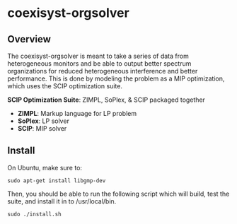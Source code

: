 coexisyst-orgsolver
===================
  
## Overview

The coexisyst-orgsolver is meant to take a series of data from heterogeneous monitors and be able to output better spectrum
organizations for reduced heterogeneous interference and better performance.  This is done by modeling the problem as a MIP
optimization, which uses the SCIP optimization suite.

**SCIP Optimization Suite**:  ZIMPL, SoPlex, & SCIP packaged together

* **ZIMPL**:  Markup language for LP problem  
* **SoPlex**: LP solver 
* **SCIP**: MIP solver 

## Install 

On Ubuntu, make sure to:

    sudo apt-get install libgmp-dev

Then, you should be able to run the following script which will build, test the suite, and install it in to /usr/local/bin.

    sudo ./install.sh


